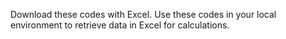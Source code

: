 Download these codes with Excel. Use these codes in your local environment to retrieve data in Excel for calculations.
